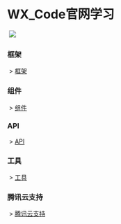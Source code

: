 # WX_Code官网学习
  <img src="https://timgsa.baidu.com/timg?image&quality=80&size=b9999_10000&sec=1526462245508&di=2e0fe7921abf6276d15d89daf9da5ce2&imgtype=0&src=http%3A%2F%2Fimg.pconline.com.cn%2Fimages%2Fupload%2Fupc%2Ftx%2Fpcdlc%2F1707%2F01%2Fc8%2F51589090_1498912403481.jpg"/>
  
  
 ### 框架
  > <a href="">框架</a>
 ### 组件
  > <a href="">组件</a>
 ### API
  > <a href="">API</a>
 ### 工具
  > <a href="">工具</a>
 ### 腾讯云支持
  > <a href="">腾讯云支持</a>
  
